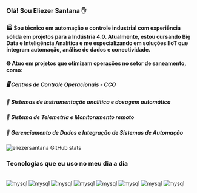 
### Olá! Sou Eliezer Santana ✋

#### 🏭 Sou técnico em automação e controle industrial com experiência sólida em projetos para a Indústria 4.0. Atualmente, estou cursando Big Data e Inteligência Analítica e me especializando em soluções IIoT que integram automação, análise de dados e conectividade.
#### 🌐 Atuo em projetos que otimizam operações no setor de saneamento, como:

##### 🖥️ Centros de Controle Operacionais - CCO
##### 🔧 Sistemas de instrumentação analítica e dosagem automática
##### 📡 Sistema de Telemetria e Monitoramento remoto
##### 🛜 Gerenciamento de Dados e Integração de Sistemas de Automação

</div>

![eliezersantana GitHub stats](https://github-readme-stats.vercel.app/api?username=eliezersantana&theme=blue-green)


### Tecnologias que eu uso no meu dia a dia
<div style="display: inline_block"><br/>
  <img aling="center" alt="mysql" src="https://img.shields.io/badge/MySQL-005C84?style=for-the-badge&logo=mysql&logoColor=white">
  <img aling="center" alt="mysql" src="https://img.shields.io/badge/Arduino-00979D?style=for-the-badge&logo=Arduino&logoColor=white">
  <img aling="center" alt="mysql" src="https://img.shields.io/badge/Python-3776AB?style=for-the-badge&logo=python&logoColor=white">
  <img aling="center" alt="mysql" src="https://img.shields.io/badge/HTML-239120?style=for-the-badge&logo=html5&logoColor=white">
  <img aling="center" alt="mysql" src="https://img.shields.io/badge/Node.js-43853D?style=for-the-badge&logo=node.js&logoColor=white">
  <img aling="center" alt="mysql" src="https://img.shields.io/badge/C%2B%2B-00599C?style=for-the-badge&logo=c%2B%2B&logoColor=white">
  <img aling="center" alt="mysql" src="https://img.shields.io/badge/R-276DC3?style=for-the-badge&logo=r&logoColor=white">
  <img aling="center" alt="mysql" src="https://img.shields.io/badge/JavaScript-323330?style=for-the-badge&logo=javascript&logoColor=F7DF1E">


</div>
